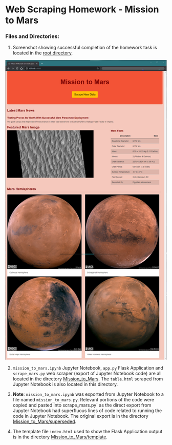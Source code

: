 # Web Scraping Homework - Mission to Mars

### Files and Directories:

1. Screenshot showing successful completion of the homework task is located in the [root directory](https://github.com/welanc/web-scraping-challenge/).

![Index.html output using flask app](index_screenshot.png)

2. `mission_to_mars.ipynb` Jupyter Notebook, `app.py` Flask Application and `scrape_mars.py` web scraper (export of Jupyter Notebook code) are all located in the directory [Mission_to_Mars](https://github.com/welanc/web-scraping-challenge/tree/master/Missions_to_Mars). The `table.html` scraped from Jupyter Notebook is also located in this directory.

3. **Note**: `mission_to_mars.ipynb` was exported from Jupyter Notebook to a file named `mission_to_mars.py`. Relevant portions of the code were copied and pasted into scrape_mars.py` as the direct export from Jupyter Notebook had superfluous lines of code related to running the code in Jupyter Notebook. The original export is in the directory [Mission_to_Mars/superseded](https://github.com/welanc/web-scraping-challenge/tree/master/Missions_to_Mars/superseded).

4. The template file `index.html` used to show the Flask Application output is in the directory [Mission_to_Mars/template](https://github.com/welanc/web-scraping-challenge/tree/master/Missions_to_Mars/template).
